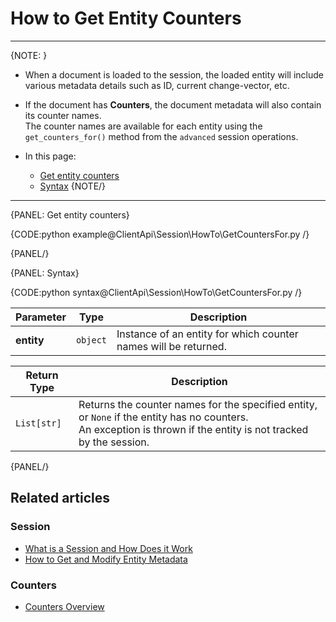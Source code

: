 # How to Get Entity Counters

---

{NOTE: }

* When a document is loaded to the session, the loaded entity will include 
  various metadata details such as ID, current change-vector, etc.

* If the document has **Counters**, the document metadata will also contain 
  its counter names.  
  The counter names are available for each entity using the `get_counters_for()` 
  method from the `advanced` session operations.

* In this page:
    * [Get entity counters](../../../client-api/session/how-to/get-entity-counters#get-entity-counters)
    * [Syntax](../../../client-api/session/how-to/get-entity-counters#syntax)
{NOTE/}

---

{PANEL: Get entity counters}

{CODE:python example@ClientApi\Session\HowTo\GetCountersFor.py /}

{PANEL/}

{PANEL: Syntax}

{CODE:python syntax@ClientApi\Session\HowTo\GetCountersFor.py /}


| Parameter | Type | Description |
| --------- | ---- | ----------- |
| **entity** | `object` | Instance of an entity for which counter names will be returned. |

| Return Type | Description |
| ----------- | ----------- |
| `List[str]` | Returns the counter names for the specified entity, or `None` if the entity has no counters.<br>An exception is thrown if the entity is not tracked by the session. |

{PANEL/}

## Related articles

### Session

- [What is a Session and How Does it Work](../../../client-api/session/what-is-a-session-and-how-does-it-work)
- [How to Get and Modify Entity Metadata](../../../client-api/session/how-to/get-and-modify-entity-metadata)

### Counters

- [Counters Overview](../../../document-extensions/counters/overview)
